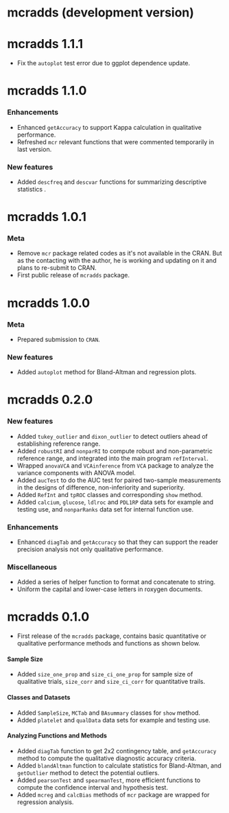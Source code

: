 # mcradds (development version)

# mcradds 1.1.1

* Fix the `autoplot` test error due to ggplot dependence update.

# mcradds 1.1.0

### Enhancements
* Enhanced `getAccuracy` to support Kappa calculation in qualitative performance.
* Refreshed `mcr` relevant functions that were commented temporarily in last version.

### New features
* Added `descfreq` and `descvar` functions for summarizing descriptive statistics .

# mcradds 1.0.1

### Meta
* Remove `mcr` package related codes as it's not available in the CRAN. But as the contacting with the author, he is working and updating on it and plans to re-submit to CRAN.
* First public release of `mcradds` package.

# mcradds 1.0.0

### Meta
* Prepared submission to `CRAN`.

### New features
* Added `autoplot` method for Bland-Altman and regression plots.


# mcradds 0.2.0

### New features
* Added `tukey_outlier` and `dixon_outlier` to detect outliers ahead of establishing reference range.
* Added `robustRI` and `nonparRI` to compute robust and non-parametric reference range, and integrated into the main program `refInterval`.
* Wrapped `anovaVCA` and `VCAinference` from `VCA` package to analyze the variance components with ANOVA model.
* Added `aucTest` to do the AUC test for paired two-sample measurements in the designs of difference, non-inferiority and superiority.
* Added `RefInt` and `tpROC` classes and corresponding `show` method.
* Added `calcium`, `glucose`, `ldlroc` and `PDL1RP` data sets for example and testing use, and `nonparRanks` data set for internal function use.

### Enhancements
* Enhanced `diagTab` and `getAccuracy` so that they can support the reader precision analysis not only qualitative performance.

### Miscellaneous
* Added a series of helper function to format and concatenate to string.
* Uniform the capital and lower-case letters in roxygen documents.


# mcradds 0.1.0
* First release of the `mcradds` package, contains basic quantitative or qualitative performance methods and functions as shown below.

#### Sample Size
* Added `size_one_prop` and `size_ci_one_prop` for sample size of qualitative trials, `size_corr` and `size_ci_corr` for quantitative trails.

#### Classes and Datasets
* Added `SampleSize`, `MCTab` and `BAsummary` classes for `show` method.
* Added `platelet` and `qualData` data sets for example and testing use.

#### Analyzing Functions and Methods
* Added `diagTab` function to get 2x2 contingency table, and `getAccuracy` method to compute the qualitative diagnostic accuracy criteria.
* Added `blandAltman` function to calculate statistics for Bland-Altman, and `getOutlier` method to detect the potential outliers.
* Added `pearsonTest` and `spearmanTest`, more efficient functions to compute the confidence interval and hypothesis test.
* Added `mcreg` and `calcBias` methods of `mcr` package are wrapped for regression analysis.

